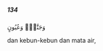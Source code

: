 ##### 134

<span class="ayah">وَجَنَّٰتٍۢ وَعُيُونٍ</span>

<span class="ayah_translation">dan kebun-kebun dan mata air,</span>
